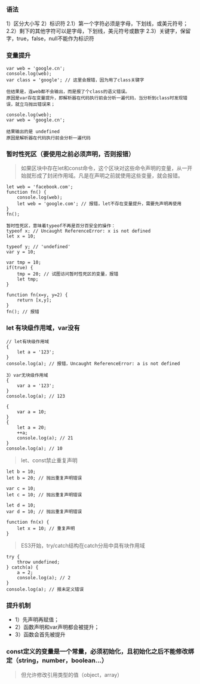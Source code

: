### 语法
1）区分大小写
2）标识符
	2.1）第一个字符必须是字母，下划线，或美元符号；
	2.2）剩下的其他字符可以是字母，下划线，美元符号或数字
	2.3）关键字，保留字，true，false，null不能作为标识符

### 变量提升

```
var web = 'google.cn';
console.log(web);
var class = 'google'; // 这里会报错，因为用了class关键字

但结果是，连web都不会输出，而是报了个class的语义错误。
原因是var存在变量提升，即解析器在代码执行前会分析一遍代码，当分析到class时发现错误，就立马抛出错误来；
```

```
console.log(web);
var web = 'google.cn';

结果输出的是 undefined
原因是解析器在代码执行前会分析一遍代码
```

### 暂时性死区（要使用之前必须声明，否则报错）

> 如果区块中存在let和const命令，这个区块对这些命令声明的变量，从一开始就形成了封闭作用域。凡是在声明之前就使用这些变量，就会报错。

```
let web = 'facebook.com';
function fn() {
	console.log(web);
	let web = 'google.com'; // 报错，let不存在变量提升，需要先声明再使用
}
fn();

暂时性死区，意味着typeof不再是百分百安全的操作：
typeof x; // Uncaught ReferenceError: x is not defined
let x = 10;

typeof y; // 'undefined'
var y = 10;
```

```
var tmp = 10;
if(true) {
	tmp = 20; // 试图访问暂时性死区的变量，报错
	let tmp;
}

function fn(x=y, y=2) {
	return [x,y];
}
fn(); // 报错
```

### let 有块级作用域，var没有

```
// let有块级作用域
{
	let a = '123'; 
}
console.log(a); // 报错，Uncaught ReferenceError: a is not defined
```

```
3）var无块级作用域
{
	var a = '123';
}
console.log(a); // 123
```

```
{
    var a = 10;
}
{
    let a = 20;
    ++a;
    console.log(a); // 21
}
console.log(a); // 10
```

> let、const禁止重复声明

```
let b = 10;
let b = 20; // 抛出重复声明错误

var c = 10;
let c = 10; // 抛出重复声明错误

let d = 10;
var d = 10; // 抛出重复声明错误

function fn(x) {
	let x = 10; // 重复声明
}
```

> ES3开始，try/catch结构在catch分局中具有块作用域

```
try {
    throw undefined;
} catch(a) {
    a = 2;
    console.log(a); // 2
}
console.log(a); // 报未定义错误
```

### 提升机制

* 1）先声明再赋值；
* 2）函数声明和var声明都会被提升；
* 3）函数会首先被提升

### const定义的变量是一个常量，必须初始化，且初始化之后不能修改绑定（string，number，boolean...）

> 但允许修改引用类型的值（object，array）

